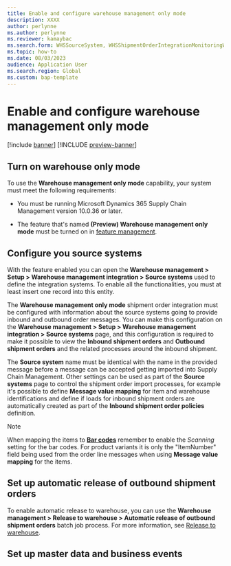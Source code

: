 ```yaml
---
title: Enable and configure warehouse management only mode
description: XXXX
author: perlynne
ms.author: perlynne
ms.reviewer: kamaybac
ms.search.form: WHSSourceSystem, WHSShipmentOrderIntegrationMonitoringWorkspace, SysMessageProcessorMessage, BusinessEventsWorkspace, WHSInboundShipmentOrder, WHSOutboundShipmentOrder, WHSInboundLoadPlanningWorkbench, WHSShipmentPackingSlipJournal, WHSShipmentReceiptJournal, WHSParameters, ExtCodeTable, WHSOutboundShipmentOrderMessage, WHSInboundShipmentOrderMessage
ms.topic: how-to
ms.date: 08/03/2023
audience: Application User
ms.search.region: Global
ms.custom: bap-template
---
```


# Enable and configure warehouse management only mode

[!include [banner](../includes/banner.md)]
[!INCLUDE [preview-banner](../includes/preview-banner.md)]

## <a name="feature-management"></a>Turn on warehouse only mode

To use the **Warehouse management only mode** capability, your system must meet the following requirements:

- You must be running Microsoft Dynamics 365 Supply Chain Management version 10.0.36 or later.

- The feature that's named **(Preview) Warehouse management only mode** must be turned on in [feature management](../../fin-ops-core/fin-ops/get-started/feature-management/feature-management-overview.md).

## <a name="source-systems"></a>Configure you source systems

With the feature enabled you can open the **Warehouse management > Setup > Warehouse management integration > Source systems** used to define the integration systems. To enable all the functionalities, you must at least insert one record into this entity.

The **Warehouse management only mode** shipment order integration must be configured with information about the source systems going to provide inbound and outbound order messages. You can make this configuration on the **Warehouse management > Setup > Warehouse management integration > Source systems** page, and this configuration is required to make it possible to view the **Inbound shipment orders** and **Outbound shipment orders** and the related processes around the inbound shipment.

The **Source system** name must be identical with the name in the provided message before a message can be accepted getting imported into Supply Chain Management. Other settings can be used as part of the **Source systems** page to control the shipment order import processes, for example it's possible to define **Message value mapping** for item and warehouse identifications and define if loads for inbound shipment orders are automatically created as part of the **Inbound shipment order policies** definition.

> [!NOTE]
> When mapping the items to [**Bar codes**](../pim/tasks/create-bar-code-product.md) remember to enable the *Scanning* setting for the bar codes. For product variants it is only the "ItemNumber" field being used from the order line messages when using **Message value mapping** for the items.

## Set up automatic release of outbound shipment orders

To enable automatic release to warehouse, you can use the **Warehouse management > Release to warehouse > Automatic release of outbound shipment orders** batch job process. For more information, see [Release to warehouse](release-to-warehouse-process.md).

## Set up master data and business events

<!-- KFM: Add a short summary about setting up sync of master/product data. Refer to data topic. -->